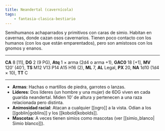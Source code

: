```yaml
---
title: Neandertal (cavernícola)
tags:
    - fantasia-clasica-bestiario
---
```

Semihumanos achaparrados y primitivos con caras de simio. Habitan en cavernas, donde cazan osos cavernarios. Tienen poco contacto con los humanos (con los que están emparentados), pero son amistosos con los gnomos y enanos.
___
**CA** 8 [11], **DG** 2 (9 PG), **Atq** 1 × arma (2d4 o arma +1), **GAC0** 18 [+1], **MV** 120’ (40’), **TS** M12 V13 P14 A15 H16 (2), **ML** 7, **AL** Legal, **PX** 20, **NA** 1d10 (1d4 × 10), **TT** C
___
- **Armas**: Hachas o martillos de piedra, garrotes o lanzas.
- **Líderes**: Dos líderes (un hombre y una mujer) de 6DG viven en cada guarida neandertal. Miden 10’ de altura y pertenecen a una raza relacionada pero distinta.
- **Animosidad racial**: Atacan a cualquier [[ogro]] a la vista. Odian a los [[goblin|goblins]] y los [[kobold|kobolds]].
- **Mascotas**: A veces tienen simios como mascotas (ver [[simio_blanco| Simio blanco]]).
